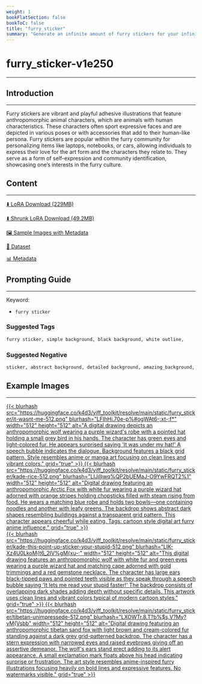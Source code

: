 ```yaml
---
weight: 1
bookFlatSection: false
bookToC: false
title: "furry_sticker"
summary: "Generate an infinite amount of furry stickers for your infinite amount of telegram accounts!"
---
```


<!--markdownlint-disable MD025 MD033 -->

# furry_sticker-v1e250

---

## Introduction

---

Furry stickers are vibrant and playful adhesive illustrations that feature anthropomorphic animal characters, which are animals with human characteristics. These characters often sport expressive faces and are depicted in various poses or with accessories that add to their human-like persona. Furry stickers are popular within the furry community for personalizing items like laptops, notebooks, or cars, allowing individuals to express their love for the art form and the characters they relate to. They serve as a form of self-expression and community identification, showcasing one’s interests in the furry culture.

## Content

---

[⬇️ LoRA Download (229MB)](https://huggingface.co/k4d3/yiff_toolkit/resolve/main/ponyxl_loras/furry_sticker-v1e250.safetensors?download=true)

[⬇️ Shrunk LoRA Download (49.2MB)](https://huggingface.co/k4d3/yiff_toolkit/resolve/main/ponyxl_loras_shrunk_2/furry_sticker-v1e250_frockpt1_th-3.55.safetensors?download=true)

[🖼️ Sample Images with Metadata](https://huggingface.co/k4d3/yiff_toolkit/tree/main/static/{})

[📐 Dataset](https://huggingface.co/datasets/k4d3/furry/tree/main/furry_sticker)

[📊 Metadata](https://huggingface.co/k4d3/yiff_toolkit/raw/main/ponyxl_loras/furry_sticker-v1e250.json)

## Prompting Guide

---

Keyword:

- `furry sticker`

### Suggested Tags

```md
furry sticker, simple background, black background, white outline,
```

### Suggested Negative

```md
sticker, abstract background, detailed background, amazing_background, scenery porn,
```

## Example Images

---

<div class="image-grid">
  <div class="image-grid-container">
    <a href="https://huggingface.co/k4d3/yiff_toolkit/resolve/main/static/furry_sticker/it-wasnt-me.png">
      {{< blurhash
        src="https://huggingface.co/k4d3/yiff_toolkit/resolve/main/static/furry_sticker/it-wasnt-me-512.png"
        blurhash="LFIhHi.70e-p%#ogWAt6-;xt-;f*"
        width="512"
        height="512"
        alt="A digital drawing depicts an anthropomorphic wolf wearing a purple wizard's robe with a pointed hat holding a small grey bird in his hands. The character has green eyes and light-colored fur. He appears surprised saying 'It was under my hat!' A speech bubble indicates the dialogue. Background features a black grid pattern. Style resembles anime or manga art focusing on clean lines and vibrant colors."
        grid="true"
      >}}
    </a>
    <a href="https://huggingface.co/k4d3/yiff_toolkit/resolve/main/static/furry_sticker/kade-rice.png">
      {{< blurhash
        src="https://huggingface.co/k4d3/yiff_toolkit/resolve/main/static/furry_sticker/kade-rice-512.png"
        blurhash="LIJ@wq%QP2bUEMaJ-O9YwFRQT2%1"
        width="512"
        height="512"
        alt="Digital drawing featuring an anthropomorphic Arctic Fox with white fur wearing a purple wizard hat adorned with orange stripes holding chopsticks filled with steam rising from food. He wears a matching blue robe and holds two bowls—one containing noodles and another with leafy greens. The backdrop shows abstract dark shapes resembling buildings against a transparent grid pattern. This character appears cheerful while eating. Tags: cartoon style digital art furry anime influence."
        grid="true"
      >}}
    </a>
  </div>
</div>
<div class="image-grid">
  <div class="image-grid-container">
    <a href="https://huggingface.co/k4d3/yiff_toolkit/resolve/main/static/furry_sticker/kade-this-point-up-sticker-your-stupid.png">
      {{< blurhash
        src="https://huggingface.co/k4d3/yiff_toolkit/resolve/main/static/furry_sticker/kade-this-point-up-sticker-your-stupid-512.png"
        blurhash="LIK-Xz4U0LkoM{t6_2IV%gM{xu-;"
        width="512"
        height="512"
        alt="This digital drawing features an anthropomorphic wolf with white fur and green eyes wearing a purple wizard hat and matching cape adorned with gold trimmings and a red gemstone necklace. The character has large ears black-tipped paws and pointed teeth visible as they speak through a speech bubble saying 'It lets me read your stupid faster!' The backdrop consists of overlapping dark shades adding depth without specific details. This artwork uses clean lines and vibrant colors typical of modern cartoon styles."
        grid="true"
      >}}
    </a>
    <a href="https://huggingface.co/k4d3/yiff_toolkit/resolve/main/static/furry_sticker/tibetan-unimpressede.png">
      {{< blurhash
        src="https://huggingface.co/k4d3/yiff_toolkit/resolve/main/static/furry_sticker/tibetan-unimpressede-512.png"
        blurhash="LXOWTr.8.T?b%$s,V?My?vM{Vsbb"
        width="512"
        height="512"
        alt="Digital drawing featuring an anthropomorphic tibetan sand fox with light brown and cream-colored fur standing against a dark grey grid-patterned backdrop. The character has a stern expression with narrowed eyes and raised eyebrows giving off an assertive demeanor. The wolf's ears stand erect adding to its alert appearance. A small exclamation mark floats above his head indicating surprise or frustration. The art style resembles anime-inspired furry illustrations focusing heavily on bold lines and expressive features. No watermarks visible."
        grid="true"
      >}}
    </a>
  </div>
</div>
